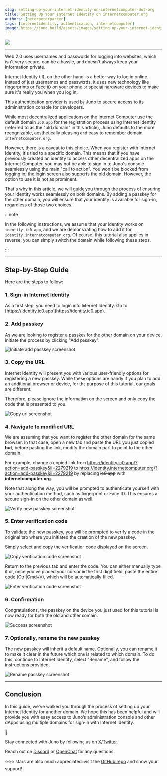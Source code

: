```yaml
---
slug: setting-up-your-internet-identity-on-internetcomputer-dot-org
title: Setting Up Your Internet Identity on internetcomputer.org
authors: [peterpeterparker]
tags: [internetidentity, authentication, internetcomputer]
image: https://juno.build/assets/images/setting-up-your-internet-identity-on-internetcomputer-dot-org-ea8561341c63abca629af72f1c358de3.png
---
```


![](./setting-up-your-internet-identity-on-internetcomputer-dot-org.png)

---

Web 2.0 uses usernames and passwords for logging into websites, which isn't very secure, can be a hassle, and doesn't always keep your information private.

Internet Identity (II), on the other hand, is a better way to log in online. Instead of just usernames and passwords, it uses new technology like fingerprints or Face ID on your phone or special hardware devices to make sure it's really you when you log in.

This authentication provider is used by Juno to secure access to its administration console for developers.

While most decentralized applications on the Internet Computer use the default domain `ic0.app` for the registration process using Internet Identity (referred to as the "old domain" in this article), Juno defaults to the more recognizable, aesthetically pleasing and easy to remember domain `internetcomputer.org`.

However, there is a caveat to this choice. When you register with Internet Identity, it's tied to a specific domain. This means that if you have previously created an identity to access other decentralized apps on the Internet Computer, you may not be able to sign in to Juno's console seamlessly using the main "call to action". You won't be blocked from logging in; the login screen also supports the old domain. However, the option to use it is not as prominent.

That's why in this article, we will guide you through the process of ensuring your identity works seamlessly on both domains. By adding a passkey for the other domain, you will ensure that your identity is available for sign-in, regardless of those two choices.

:::note

In the following instructions, we assume that your identity works on `identity.ic0.app`, and we are demonstrating how to add it for `identity.internetcomputer.org`. Of course, this tutorial also applies in reverse; you can simply switch the domain while following these steps.

:::

---

## Step-by-Step Guide

Here are the steps to follow:

### 1. Sign-in Internet Identity

As a first step, you need to login into Internet Identity. Go to [https://identity.ic0.app](https://identity.ic0.app).

### 2. Add passkey

As we are looking to register a passkey for the other domain on your device, initiate the process by clicking "Add passkey".

![Initiate add passkey screenshot](./add-passkey.png)

### 3. Copy the URL

Internet Identity will present you with various user-friendly options for registering a new passkey. While these options are handy if you plan to add an additional browser or device, for the purpose of this tutorial, our goals are different.

Therefore, please ignore the information on the screen and only copy the code that is presented to you.

![Copy url screenshot](./copy-url.png)

### 4. Navigate to modified URL

We are assuming that you want to register the other domain for the same browser. In that case, open a new tab and paste the URL you just copied **but**, before pasting the link, modify the domain part to point to the other domain.

For example, change a copied link from https://identity.ic0.app/?action=add-passkey&ii=2279219 to https://identity.internetcomputer.org/?action=add-passkey&ii=2279219 by replacing ~~ic0.app~~ with **internetcomputer.org**.

Note that along the way, you will be prompted to authenticate yourself with your authentication method, such as fingerprint or Face ID. This ensures a secure sign-in on the other domain as well.

![Verify new passkey screenshot](./verify-new-passkey.png)

### 5. Enter verification code

To validate the new passkey, you will be prompted to verify a code in the original tab where you initiated the creation of the new passkey.

Simply select and copy the verification code displayed on the screen.

![Copy verification code screenshot](./copy-verification-code.png)

Return to the previous tab and enter the code. You can either manually type it or, once you've placed your cursor in the first digit field, paste the entire code (Ctrl|Cmd+V), which will be automatically filled.

![Enter verification code screenshot](./enter-verification-code.png)

### 6. Confirmation

Congratulations, the passkey on the device you just used for this tutorial is now ready for both the old and other domain.

![Success screenshot](./success.png)

### 7. Optionally, rename the new passkey

The new passkey will inherit a default name. Optionally, you can rename it to make it clear in the future which one is related to which domain. To do this, continue to Internet Identity, select "Rename", and follow the instructions provided.

![Rename passkey screenshot](./rename-passkey.png)

---

## Conclusion

In this guide, we've walked you through the process of setting up your Internet Identity for another domain. We hope this has been helpful and will provide you with easy access to Juno's administration console and other dApps using multiple domains for sign-in with Internet Identity.


👋

Stay connected with Juno by following us on [X/Twitter](https://twitter.com/junobuild).

Reach out on [Discord](https://discord.gg/wHZ57Z2RAG) or [OpenChat](https://oc.app/community/vxgpi-nqaaa-aaaar-ar4lq-cai/?ref=xanzv-uaaaa-aaaaf-aneba-cai) for any questions.

⭐️⭐️⭐️ stars are also much appreciated: visit the [GitHub repo](https://github.com/buildwithjuno/juno) and show your support!
